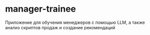# manager-trainee
Приложение для обучения менеджеров с помощью LLM, а также анализ скриптов продаж и создание рекомендаций
